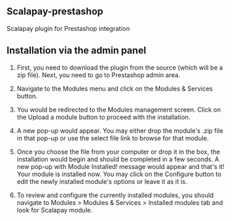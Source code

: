 
## Scalapay-prestashop

Scalapay plugin for Prestashop integration

## Installation via the admin panel

1. First, you need to download the plugin from the source (which will be a zip file). Next, you need to go to Prestashop admin area.

2. Navigate to the Modules menu and click on the Modules & Services button.

3. You would be redirected to the Modules management screen. Click on the Upload a module button to proceed with the installation.

4. A new pop-up would appear. You may either drop the module's .zip file in that pop-up or use the select file link to browse for that module.

5. Once you choose the file from your computer or drop it in the box, the installation would begin and should be completed in a few seconds. A new pop-up with Module Installed! message would appear and that's it! Your module is installed now. You may click on the Configure button to edit the newly installed module's options or leave it as it is.

6. To review and configure the currently installed modules, you should navigate to Modules > Modules & Services > Installed modules tab and look for Scalapay module.

